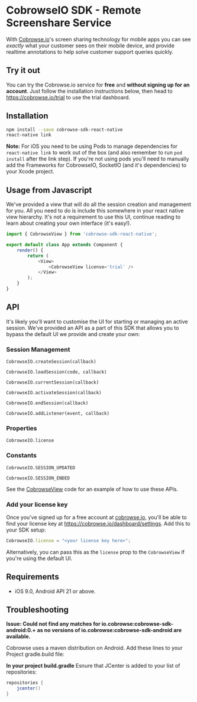 # CobrowseIO SDK - Remote Screenshare Service

With [Cobrowse.io](https://cobrowse.io)'s screen sharing technology for mobile apps you can see *exactly* what your customer sees on their mobile device, and provide realtime annotations to help solve customer support queries quickly.

## Try it out

You can try the Cobrowse.io service for **free** and **without signing up for an account**. Just follow the installation instructions below, then head to <https://cobrowse.io/trial> to use the trial dashboard.

## Installation

```bash
npm install --save cobrowse-sdk-react-native
react-native link
```

**Note:** For iOS you need to be using Pods to manage dependencies for `react-native link` to work out of the box (and also remember to run `pod install` after the link step). If you're not using pods you'll need to manually add the Frameworks for CobrowseIO, SocketIO (and it's dependencies) to your Xcode project.

## Usage from Javascript

We've provided a view that will do all the session creation and management for you. All you need to do is include this somewhere in your react native view hierarchy. It's not a requirement to use this UI, continue reading to learn about creating your own interface (it's easy!).

```javascript
import { CobrowseView } from 'cobrowse-sdk-react-native';

export default class App extends Component {
    render() {
        return (
            <View>
                <CobrowseView license='trial' />
            </View>
        );
    }
}
```

## API

It's likely you'll want to customise the UI for starting or managing an active session. We've provided an API as a part of this SDK that allows you to bypass the default UI we provide and create your own:

### Session Management

`CobrowseIO.createSession(callback)`

`CobrowseIO.loadSession(code, callback)`

`CobrowseIO.currentSession(callback)`

`CobrowseIO.activateSession(callback)`

`CobrowseIO.endSession(callback)`

`CobrowseIO.addListener(event, callback)`

### Properties

`CobrowseIO.license`

### Constants

`CobrowseIO.SESSION_UPDATED`

`CobrowseIO.SESSION_ENDED`


See the [CobrowseView](./js/CobrowseView.js) code for an example of how to use these APIs.


### Add your license key
Once you've signed up for a free account at [cobrowse.io](https://cobrowse.io), you'll be able to find your license key at <https://cobrowse.io/dashboard/settings>. Add this to your SDK setup:

```javascript
CobrowseIO.license = "<your license key here>";
```

Alternatively, you can pass this as the `license` prop to the `CobrowseView` if you're using the default UI.

## Requirements

* iOS 9.0, Android API 21 or above.

## Troubleshooting

**Issue: Could not find any matches for io.cobrowse:cobrowse-sdk-android:0.+ as no versions of io.cobrowse:cobrowse-sdk-android are available.**

Cobrowse uses a maven distribution on Android. Add these lines to your Project gradle.build file:

**In your project build.gradle**
Esnure that JCenter is added to your list of repositories:
```gradle
repositories {
    jcenter()
}
```

